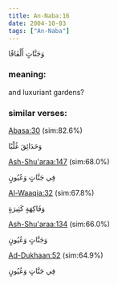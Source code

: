 ```yaml
---
title: An-Naba:16
date: 2004-10-03
tags: ["An-Naba"]
---
```

وَجَنَّاتٍ أَلْفَافًا
### meaning: 
and luxuriant gardens?
### similar verses: 

[Abasa:30](/80/30) (sim:82.6%)

وَحَدَائِقَ غُلْبًا

[Ash-Shu'araa:147](/26/147) (sim:68.0%)

فِي جَنَّاتٍ وَعُيُونٍ

[Al-Waaqia:32](/56/32) (sim:67.8%)

وَفَاكِهَةٍ كَثِيرَةٍ

[Ash-Shu'araa:134](/26/134) (sim:66.0%)

وَجَنَّاتٍ وَعُيُونٍ

[Ad-Dukhaan:52](/44/52) (sim:64.9%)

فِي جَنَّاتٍ وَعُيُونٍ
